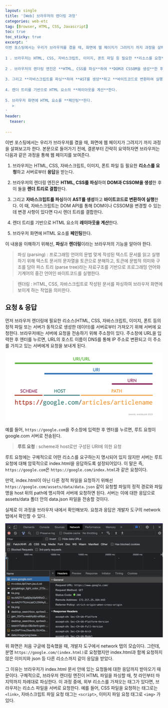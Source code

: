 ```yaml
---
layout: single
title: '[Web] 브라우저의 렌더링 과정'
categories: web-etc
tag: [Browser, HTML, CSS, Javascript]
toc: true
toc_sticky: true
excerpt: '
이번 포스팅에서는 우리가 브라우저를 켰을 때, 화면에 웹 페이지가 그려지기 까지 과정을 살펴보고자 한다. 본문으로 들어가기 전에, 결론부터 간략히 요약하자면 브라우저는 다음과 같은 과정을 통해 웹 페이지를 보여준다.

1 . 브라우저는 HTML, CSS, 자바스크립트, 이미지, 폰트 파일 등 필요한 **리소스를 요청**하고 서버로부터 **응답**을 받는다.

2 . 브라우저의 렌더링 엔진은 **HTML, CSS를 파싱**하여 **DOM과 CSSOM을 생성**한 후 이 둘을 **렌더 트리로 결합**한다.

3. 그리고 **자바스크립트를 파싱**하여 **AST를 생성**하고 **바이트코드로 변환하여 실행**한다. 이 때, 자바스크립트는 DOM API를 통해 DOM이나 CSSOM을 변경할 수 있는데 변경 사항이 있다면 다시 렌더 트리를 결합한다.

4. 렌더 트리를 기반으로 HTML 요소의 **레이아웃을 계산**한다.

5. 브라우저 화면에 HTML 요소를 **페인팅**한다.
   >
'
header:
  teaser: 

---
```


이번 포스팅에서는 우리가 브라우저를 켰을 때, 화면에 웹 페이지가 그려지기 까지 과정을 살펴보고자 한다. 본문으로 들어가기 전에, 결론부터 간략히 요약하자면 브라우저는 다음과 같은 과정을 통해 웹 페이지를 보여준다.

1. 브라우저는 HTML, CSS, 자바스크립트, 이미지, 폰트 파일 등 필요한 **리소스를 요청**하고 서버로부터 **응답**을 받는다.

2. 브라우저의 렌더링 엔진은 **HTML, CSS를 파싱**하여 **DOM과 CSSOM을 생성**한 후 이 둘을 **렌더 트리로 결합**한다.

3. 그리고 **자바스크립트를 파싱**하여 **AST를 생성**하고 **바이트코드로 변환하여 실행**한다. 이 때, 자바스크립트는 DOM API를 통해 DOM이나 CSSOM을 변경할 수 있는데 변경 사항이 있다면 다시 렌더 트리를 결합한다.

4. 렌더 트리를 기반으로 HTML 요소의 **레이아웃을 계산**한다.

5. 브라우저 화면에 HTML 요소를 **페인팅**한다.

이 내용을 이해하기 위해선, **파싱**과 **렌더링**이라는 브라우저의 기능을 알아야 한다.

> 파싱 (parsing) : 프로그래밍 언어의 문법 맞게 작성된 텍스트 문서를 읽고 실행하기 위해 텍스트 문서의 문자열을 토큰으로 분해하고, 토큰에 문법적 의미와 구조를 담아 파스 트리 (parse tree)라는 자료구조를 기반으로 프로그래밍 언어와 기계어의 중간 언어인 바이트코드를 실행한다.

> 렌더링 : HTML, CSS, 자바스크립트로 작성된 문서를 파싱하여 브라우저 화면에 보이게 하는 작업을 의미한다.

## 요청 & 응답

먼저 브라우저 렌더링에 필요한 리소스(HTML, CSS, 자바스크립트, 이미지, 폰트 등의 정적 파일 또는 서버가 동적으로 생성한 데이터)를 서버로부터 가져오기 위해 서버에 요청한다. 브라우저에는 서버에 요청을 전송하기 위해 주소창이 있다. 주소창에 URL을 입력한 후 엔터를 누르면, URL의 호스트 이름이 DNS를 통해 IP 주소로 변환되고 이 주소를 가지고 있는 서버에게 요청을 보내게 된다.

![url-structure-and-scheme.png](../../images/2023-02-27-browser-rendering/url-structure-and-scheme.png)

예를 들어, `https://google.com`을 주소창에 입력한 후 엔터를 누르면, 루트 요청이 google.com 서버로 전송된다.

> **루트 요청** : scheme과 host로만 구성된 URI에 의한 요청

루트 요청에는 구체적으로 어떤 리소스를 요구하는지 명시되어 있지 않지만 서버는 루트 요청에 대해 암묵적으로 index.html을 응답하도록 설정되어있다. 이 말은 즉, `https://google.com`은 `https://google.com/index.html`과 같은 요청이다.

만약, index.html이 아닌 다른 정적 파일을 요청하기 위해선 `https://google.com/assets/data/data.json` 같이 요청할 파일의 정적 경로와 파일명을 host 뒤의 path에 명시하여 서버에 요청하면 된다. 서버는 이에 대한 응답으로 assets/data 폴더 안의 data.json 파일을 전송할 것이다.

실제로 이 과정을 브라우저 내에서 확인해보자. 요청과 응답은 개발자 도구의 network 탭에서 확인할 수 있다.

![browser-rendering-network-tab.png](../../images/2023-02-27-browser-rendering/browser-rendering-network-tab.png)

위 화면은 처음 구글에 접속했을 때, 개발자 도구에서 network 탭의 모습이다. 그런데, 분명 `https://google.com/(index.html)`로 요청했지만 index.html과 함께 요청하지 않은 이미지와 json 등 다른 리소스까지 같이 응답을 받았다.

그 이유는 브라우저가 index.html 문서 안에 있는 요청들에 대한 응답까지 받아오기 때문이다. 구체적으로, 브라우저 렌더링 엔진이 HTML 파일을 파싱할 때, 첫 라인부터 마지막까지 차례대로 파싱한다. 이 과정 중에, 외부 리소스를 가져오는 태그가 있다면, 브라우저는 리소스 파일을 서버로 요청한다. 예를 들어, CSS 파일을 요청하는 태그로는 `<link>`, 자바스크립트 파일 요청 태그는 `<script>`, 이미지 파일 요청 태그로 `<img>` 가 있다.
